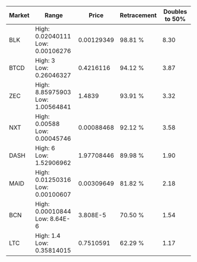 | Market | Range | Price| Retracement | Doubles to 50% |
| --- | --- | --- | --- | --- |
| BLK | High: 0.02040111<br />Low: 0.00106276 | 0.00129349 | 98.81 % | 8.30 |
| BTCD | High: 3<br />Low: 0.26046327 | 0.4216116 | 94.12 % | 3.87 |
| ZEC | High: 8.85975903<br />Low: 1.00564841 | 1.4839 | 93.91 % | 3.32 |
| NXT | High: 0.00588<br />Low: 0.00045746 | 0.00088468 | 92.12 % | 3.58 |
| DASH | High: 6<br />Low: 1.52906962 | 1.97708446 | 89.98 % | 1.90 |
| MAID | High: 0.01250316<br />Low: 0.00100607 | 0.00309649 | 81.82 % | 2.18 |
| BCN | High: 0.00010844<br />Low: 8.64E-6 | 3.808E-5 | 70.50 % | 1.54 |
| LTC | High: 1.4<br />Low: 0.35814015 | 0.7510591 | 62.29 % | 1.17 |
